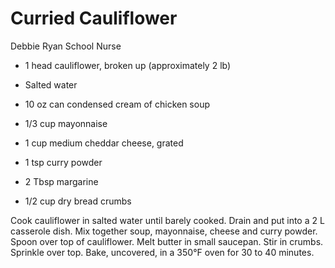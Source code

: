 # Curried Cauliflower

Debbie Ryan
School Nurse

- 1 head cauliflower, broken up (approximately 2 lb)
- Salted water
- 10 oz can condensed cream of chicken soup
- 1/3 cup mayonnaise

- 1 cup medium cheddar cheese, grated
- 1 tsp curry powder
- 2 Tbsp margarine
- 1/2 cup dry bread crumbs

Cook cauliflower in salted water until barely cooked. Drain and put into a 2 L casserole dish. Mix together soup, mayonnaise, cheese and curry powder. Spoon over top of cauliflower. Melt butter in small saucepan. Stir in crumbs. Sprinkle over top. Bake, uncovered, in a 350°F oven for 30 to 40 minutes.